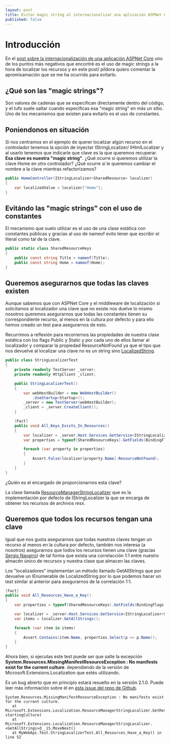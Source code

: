 ```yaml
---
layout: post
title: Evitar magic string al internacionalizar una aplicación ASPNet Core
published: false
---
```

# Introducción

En el [post sobre la internacionalización de una aplicación ASPNet Core](http://mookiefumi.com/2017-01-04-internacionalizacion-net-core) uno de los puntos más negativos que encontré es el uso de magic strings a la hora de localizar los recursos y en este post/ píldora quiero comentar la apromixamación que se me ha ocurrido para evitarlo.

## ¿Qué son las "magic strings"?

Son valores de cadenas que se especifican directamente dentro del código, y el tufo suele saltar cuando especificas esa "magic string" en más un sitio. Uno de los mecanismos que existen para evitarlo es el uso de constantes.

## Poniendonos en situación

Si nos centramos en el ejemplo de querer localizar algún recurso en el controlador tenemos la opción de inyectar IStringLocalizer/ IHtmlLocalizer y al usarlo tenemos que indicarle que clave es la que queremos recuperar. **Esa clave es nuestra "magic string"**. ¿Qué ocurre si queremos utilizar la clave Home en otro controlador? ¿Qué ocurre si le queremos cambiar el nombre a la clave mientras refactorizamos?

```csharp
public HomeController(IStringLocalizer<SharedResource> localizer)
{
    var localizedValue = localizer["Home"];
}
```

## Evitándo las "magic strings" con el uso de constantes

El mecanismo que suelo utilizar es el uso de una clase estática con constantes públicas y gracias al uso de nameof evito tener que escribir el literal como tal de la clave.

```csharp
public static class SharedResourceKeys
{
    public const string Title = nameof(Title);
    public const string Home = nameof(Home);
}
```

## Queremos asegurarnos que todas las claves existen

Aunque sabemos que con ASPNet Core y el middleware de localización si solicitamos al localizador una clave que no existe nos duelve lo mismo nosotros queremos asegurarnos que todas las constantes tienen su correspondiente recurso, al menos en la cultura por defecto y para ello hemos creado un test para asegurarnos de esto.

Recurrimos a reflexión para recorrernos las propiedades de nuestra clase estática con los flags Public y Static y por cada uno de ellos llamar al localizador y comparar la propiedad ResourceNotFound ya que el tipo que nos devuelve al localizar una clave no es un string sino [LocalizedString](https://github.com/aspnet/Localization/blob/39aa9438abbaac7a25230dec7d2af4da2a8023bf/src/Microsoft.Extensions.Localization.Abstractions/LocalizedString.cs).

```csharp
public class StringLocalizerTest
{
    private readonly TestServer _server;
    private readonly HttpClient _client;

    public StringLocalizerTest()
    {
        var webHostBuilder = new WebHostBuilder()
            .UseStartup<Startup>();
        _server = new TestServer(webHostBuilder);
        _client = _server.CreateClient();
    }

    [Fact]
    public void All_Keys_Exists_In_Resources()
    {
        var localizer = _server.Host.Services.GetService<IStringLocalizer<SharedResource>>();
        var properties = typeof(SharedResourceKeys).GetFields(BindingFlags.Public | BindingFlags.Static);

        foreach (var property in properties)
        {
            Assert.False(localizer[property.Name].ResourceNotFound);
        }
    }
}
```

¿Quién es el encargado de proporcionarnos esta clave?

La clase llamada [ResourceManagerStringLocalizer](https://github.com/aspnet/Localization/blob/51549e8471c247f91d5ac57bd6f8f4c68508854b/src/Microsoft.Extensions.Localization/ResourceManagerStringLocalizer.cs) que es la implementación por defecto de IStringLocalizer la que se encarga de obtener los recursos de archivos resx.

## Queremos que todos los recursos tengan una clave

Igual que nos gusta asegurarnos que todas nuestras claves tengan un recurso al menos en la cultura por defecto, también nos interesa (a nosotros) asegurarnos que todos los recursos tienen una clave (gracias [Sergio Navarro](https://twitter.com/snavarropino)) de tal forma que exista una correlacción 1:1 entre nuestro almacén único de recursos y nuestra clase que almacen las claves.

Los "localizadores" implementan un método llamado GetAllStrings que por devuelve un IEnumerable de LocalizedString por lo que podemos hacer un test similar al anterior para asegurarnos de la correlación 1:1.

```csharp
[Fact]
public void All_Resources_Have_a_Key()
{
    var properties = typeof(SharedResourceKeys).GetFields(BindingFlags.Public | BindingFlags.Static);

    var localizer = _server.Host.Services.GetService<IStringLocalizer<SharedResource>>();
    var items = localizer.GetAllStrings();

    foreach (var item in items)
    {
        Assert.Contains(item.Name, properties.Select(p => p.Name));
    }
}
```

Ahora bien, si ejecutas este test puede ser que salte la excepción **System.Resources.MissingManifestResourceException : No manifests exist for the current culture**. dependiendo de la versión de Microsoft.Extensions.Localization que estés utilizando.

Es un bug abierto que en principio estará resuelto en la versión 2.1.0. Puede leer más información sobre él en [esta issue del repo de Github](https://github.com/aspnet/Home/issues/2630).

```script
System.Resources.MissingManifestResourceException : No manifests exist for the current culture.
   at Microsoft.Extensions.Localization.ResourceManagerStringLocalizer.GetResourceNamesFromCultureHierarchy(CultureInfo startingCulture)
   at Microsoft.Extensions.Localization.ResourceManagerStringLocalizer.<GetAllStrings>d__15.MoveNext()
   at MyWebApi.Test.StringLocalizerTest.All_Resources_Have_a_Key() in line 52

```